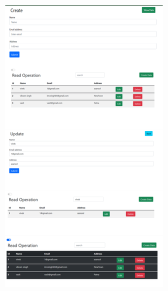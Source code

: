 <img src="create.png" height="200px" align="center">
<img src="Read.png">
<img src="Update.png">
<img src="search.png">
<img src="toggle.png">
